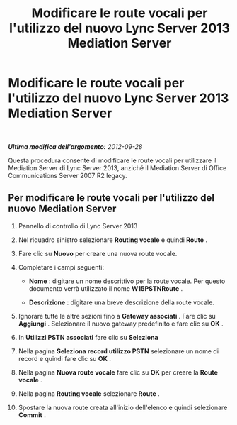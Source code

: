 ﻿---
title: Modificare le route vocali per l'utilizzo del nuovo Lync Server 2013 Mediation Server
TOCTitle: Modificare le route vocali per l'utilizzo del nuovo Lync Server 2013 Mediation Server
ms:assetid: acd487b3-377c-46bf-9f71-fe6152002664
ms:mtpsurl: https://technet.microsoft.com/it-it/library/JJ205162(v=OCS.15)
ms:contentKeyID: 49301638
ms.date: 08/24/2015
mtps_version: v=OCS.15
ms.translationtype: HT
---

# Modificare le route vocali per l'utilizzo del nuovo Lync Server 2013 Mediation Server

 

_**Ultima modifica dell'argomento:** 2012-09-28_

Questa procedura consente di modificare le route vocali per utilizzare il Mediation Server di Lync Server 2013, anziché il Mediation Server di Office Communications Server 2007 R2 legacy.

## Per modificare le route vocali per l'utilizzo del nuovo Mediation Server

1.  Pannello di controllo di Lync Server 2013

2.  Nel riquadro sinistro selezionare **Routing vocale** e quindi **Route** .

3.  Fare clic su **Nuovo** per creare una nuova route vocale.

4.  Completare i campi seguenti:
    
      - **Nome** : digitare un nome descrittivo per la route vocale. Per questo documento verrà utilizzato il nome **W15PSTNRoute** .
    
      - **Descrizione** : digitare una breve descrizione della route vocale.

5.  Ignorare tutte le altre sezioni fino a **Gateway associati** . Fare clic su **Aggiungi** . Selezionare il nuovo gateway predefinito e fare clic su **OK** .

6.  In **Utilizzi PSTN associati** fare clic su **Seleziona**

7.  Nella pagina **Seleziona record utilizzo PSTN** selezionare un nome di record e quindi fare clic su **OK** .

8.  Nella pagina **Nuova route vocale** fare clic su **OK** per creare la **Route vocale** .

9.  Nella pagina **Routing vocale** selezionare **Route** .

10. Spostare la nuova route creata all'inizio dell'elenco e quindi selezionare **Commit** .

